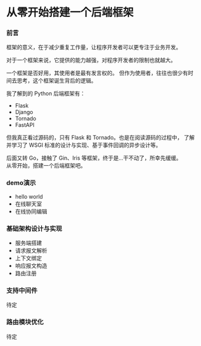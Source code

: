 # 从零开始搭建一个后端框架

### 前言
框架的意义，在于减少重复工作量，让程序开发者可以更专注于业务开发。

对于一个框架来说，它提供的能力越强，对程序开发者的限制也就越大。

一个框架是否好用，其使用者是最有发言权的。
但作为使用者，往往也很少有时间去思考，这个框架诞生背后的逻辑。

我了解到的 Python 后端框架有：
- Flask
- Django
- Tornado
- FastAPI

但我真正看过源码的，只有 Flask 和 Tornado。也是在阅读源码的过程中，
了解并学习了 WSGI 标准的设计与实现、基于事件回调的异步设计等。

后面又转 Go，接触了 Gin、Iris 等框架，终于是...干不动了，所幸先缓缓。   
从零开始，搭建一个后端框架吧。


### demo演示
- hello world
- 在线聊天室  
- 在线协同编辑


### 基础架构设计与实现
- 服务端搭建
- 请求报文解析
- 上下文绑定
- 响应报文构造
- 路由注册


### 支持中间件
待定


### 路由模块优化
待定

